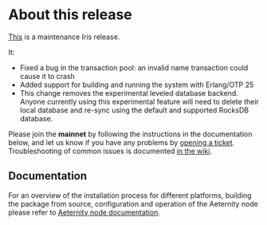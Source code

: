 # About this release

[This](https://github.com/aeternity/aeternity/releases/tag/v6.5.2) is a maintenance Iris release.

It:

* Fixed a bug in the transaction pool: an invalid name transaction could cause
  it to crash
* Added support for building and running the system with Erlang/OTP 25
* This change removes the experimental leveled database backend. Anyone currently using this experimental feature
  will need to delete their local database and re-sync using the default and supported RocksDB database.

Please join the **mainnet** by following the instructions in the documentation below,
and let us know if you have any problems by [opening a ticket](https://github.com/aeternity/aeternity/issues).
Troubleshooting of common issues is documented [in the wiki](https://github.com/aeternity/aeternity/wiki/Troubleshooting).

## Documentation

For an overview of the installation process for different platforms,
building the package from source, configuration and operation of the Aeternity
node please refer to [Aeternity node documentation](https://docs.aeternity.io/).


